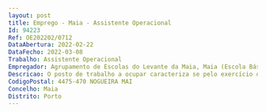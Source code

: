 ```yaml
--- 
layout: post
title: Emprego - Maia - Assistente Operacional
Id: 94223
Ref: OE202202/0712
DataAbertura: 2022-02-22
DataFecho: 2022-03-08
Trabalho: Assistente Operacional
Empregador: Agrupamento de Escolas do Levante da Maia, Maia (Escola Básica e Secundária do Levante da Maia, Nogueira da Maia, Maia - Sede)
Descricao: O posto de trabalho a ocupar caracteriza se pelo exercício de funções na carreira e categoria de assistente operacional.
CodigoPostal: 4475-470 NOGUEIRA MAI
Concelho: Maia
Distrito: Porto
--- 
```


